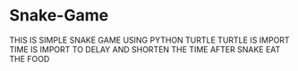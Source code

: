 # Snake-Game
THIS IS SIMPLE SNAKE GAME USING PYTHON TURTLE
TURTLE IS IMPORT
TIME IS IMPORT TO  DELAY AND SHORTEN THE TIME AFTER SNAKE EAT THE FOOD
